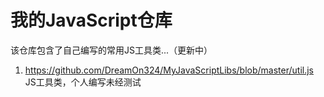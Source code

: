 # 我的JavaScript仓库
该仓库包含了自己编写的常用JS工具类...（更新中）</br>
1. https://github.com/DreamOn324/MyJavaScriptLibs/blob/master/util.js JS工具类，个人编写未经测试 

  
